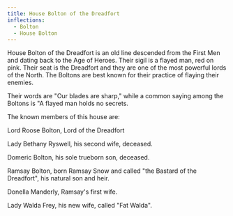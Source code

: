```yaml
---
title: House Bolton of the Dreadfort
inflections:
  - Bolton
  - House Bolton
---
```


House Bolton of the Dreadfort is an old line descended from the First Men and dating back to the Age of Heroes. Their sigil is a flayed man, red on pink. Their seat is the Dreadfort and they are one of the most powerful lords of the North. The Boltons are best known for their practice of flaying their enemies.

Their words are "Our blades are sharp," while a common saying among the Boltons is "A flayed man holds no secrets.

The known members of this house are:

Lord Roose Bolton, Lord of the Dreadfort

Lady Bethany Ryswell, his second wife, deceased.

Domeric Bolton, his sole trueborn son, deceased.

Ramsay Bolton, born Ramsay Snow and called "the Bastard of the Dreadfort", his natural son and heir.

Donella Manderly, Ramsay's first wife.

Lady Walda Frey, his new wife, called "Fat Walda".


